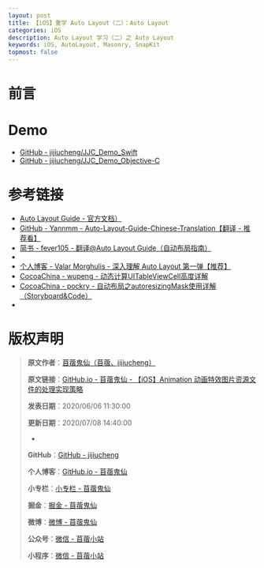 ```yaml
---
layout: post
title: 【iOS】重学 Auto Layout（二）：Auto Layout
categories: iOS
description: Auto Layout 学习（二）之 Auto Layout
keywords: iOS, AutoLayout, Masonry, SnapKit
topmost: false
---
```


# 前言




# Demo

- [GitHub - jijiucheng/JJC_Demo_Swift](https://github.com/jijiucheng/JJC_Demo_Swift)
- [GitHub - jijiucheng/JJC_Demo_Objective-C](https://github.com/jijiucheng/JJC_Demo_Objective-C)

# 参考链接

- [Auto Layout Guide - 官方文档）](https://developer.apple.com/library/archive/documentation/UserExperience/Conceptual/AutolayoutPG/index.html#//apple_ref/doc/uid/TP40010853-CH7-SW1)
- [GitHub - Yannmm - Auto-Layout-Guide-Chinese-Translation【翻译 - 推荐看】](https://github.com/Yannmm/Auto-Layout-Guide-Chinese-Translation)
- [简书 - fever105 - 翻译@Auto Layout Guide（自动布局指南）](https://www.jianshu.com/nb/16482665)
- 
- [个人博客 - Valar Morghulis - 深入理解 Auto Layout 第一弹【推荐】](https://zhangbuhuai.com/post/auto-layout-part-1.html)
- [CocoaChina - wupeng - 动态计算UITableViewCell高度详解](http://www.cocoachina.com/articles/8668)
- [CocoaChina - pockry - 自动布局之autoresizingMask使用详解（Storyboard&Code）](http://www.cocoachina.com/articles/10652)
- []()


# 版权声明

> **原文作者**：[苜蓿鬼仙（苜蓿、jijiucheng）](https://jijiucheng.github.io/)
> 
> **原文链接**：[GitHub.io - 苜蓿鬼仙 - 【iOS】Animation 动画特效图片资源文件的处理实现策略](https://jijiucheng.github.io/2020/05/20/Animation-SVGAAndLottie/)
> 
> **发表日期**：2020/06/06 11:30:00
> 
> **更新日期**：2020/07/08 14:40:00
> 
> -
> 
> **GitHub**：[GitHub - jijiucheng](https://github.com/jijiucheng)
> 
> **个人博客**：[GitHub.io - 苜蓿鬼仙](https://jijiucheng.github.io)
> 
> **小专栏**：[小专栏 - 苜蓿鬼仙](https://xiaozhuanlan.com/u/6667468960)
> 
> **掘金**：[掘金 - 苜蓿鬼仙](https://juejin.im/user/5a31e95c51882533d023137d)
> 
> **微博**：[微博 - 苜蓿鬼仙](https://weibo.com/u/1585459545)
> 
> **公众号**：[微信 - 苜蓿小站](#)
> 
> **小程序**：[微信 - 苜蓿小站](#)


